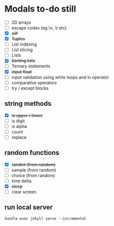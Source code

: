 # Modals to-do still

- [ ] 2D arrays
- [ ] escape codes (eg \n, \t etc)
- [x] ~~elif~~
- [x] ~~Tuples~~
- [ ] List indexing
- [ ] List slicing
- [ ] Lists
- [x] ~~Sorting lists~~
- [ ] Ternary statements
- [x] ~~input float~~
- [ ] input validation using while loops and in operator
- [ ] comparative operators
- [ ] try / except blocks

## string methods
- [x] ~~is upper / lower~~
- [ ] is digit
- [ ] is alpha
- [ ] count
- [ ] replace

## random functions
- [x] ~~randint (from random)~~
- [ ] sample (from random)
- [ ] choice (from random)
- [ ] time delta
- [x] ~~sleep~~
- [ ] clear screen

## run local server
`bundle exec jekyll serve --incremental`
